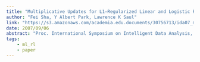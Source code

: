 ```yaml
---
title: "Multiplicative Updates for L1–Regularized Linear and Logistic Regression"
author: "Fei Sha, Y Albert Park, Lawrence K Saul"
link: "https://s3.amazonaws.com/academia.edu.documents/30756713/ida07_mult.pdf?AWSAccessKeyId=AKIAIWOWYYGZ2Y53UL3A&Expires=1547623006&Signature=CCfS3DV4kdluMFXEpC5ybaJKX%2Bs%3D&response-content-disposition=inline%3B%20filename%3DMultiplicative_Updates_for_L_1_Regulariz.pdf"
date: 2007/09/06
abstract: "Proc. International Symposium on Intelligent Data Analysis, 2007."
tags:
    - ml_rl
    - paper
---
```

